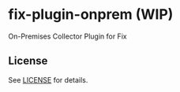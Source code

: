 # fix-plugin-onprem (WIP)
On-Premises Collector Plugin for Fix

## License
See [LICENSE](../../LICENSE) for details.
